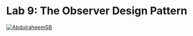 # Lab 9: The Observer Design Pattern
[![AbdulraheemSB](https://circleci.com/gh/AbdulraheemSB/lab-09.svg?style=svg)](https://app.circleci.com/pipelines/github/AbdulraheemSB/lab-09/1/workflows/b88ef9e8-e0ed-41f5-87a9-1e2491bdd085)